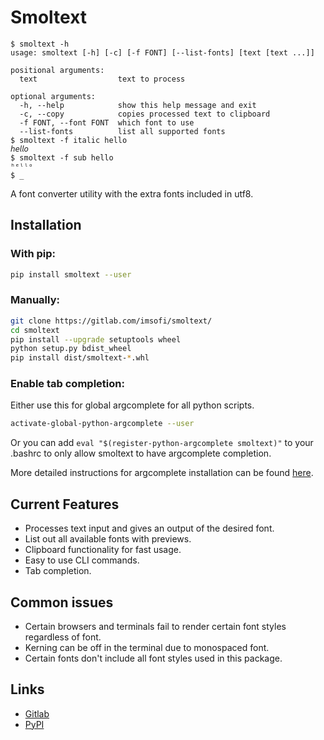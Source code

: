 # Smoltext

```
$ smoltext -h
usage: smoltext [-h] [-c] [-f FONT] [--list-fonts] [text [text ...]]

positional arguments:
  text                  text to process

optional arguments:
  -h, --help            show this help message and exit
  -c, --copy            copies processed text to clipboard
  -f FONT, --font FONT  which font to use
  --list-fonts          list all supported fonts
$ smoltext -f italic hello
𝘩𝘦𝘭𝘭𝘰
$ smoltext -f sub hello
ʰᵉˡˡᵒ
$ _
```

A font converter utility with the extra fonts included in utf8.

## Installation

### With pip:

```bash
pip install smoltext --user
```

### Manually:

```bash
git clone https://gitlab.com/imsofi/smoltext/
cd smoltext
pip install --upgrade setuptools wheel
python setup.py bdist_wheel
pip install dist/smoltext-*.whl
```

### Enable tab completion:

Either use this for global argcomplete for all python scripts.

```bash
activate-global-python-argcomplete --user
```

Or you can add `eval "$(register-python-argcomplete smoltext)"` to your .bashrc to only allow smoltext to have argcomplete completion.

More detailed instructions for argcomplete installation can be found [here](https://kislyuk.github.io/argcomplete/#global-completion).

## Current Features

* Processes text input and gives an output of the desired font.
* List out all available fonts with previews.
* Clipboard functionality for fast usage.
* Easy to use CLI commands.
* Tab completion.

## Common issues

* Certain browsers and terminals fail to render certain font styles regardless of font.
* Kerning can be off in the terminal due to monospaced font.
* Certain fonts don't include all font styles used in this package.

## Links

* [Gitlab](https://gitlab.com/imsofi/smoltext/)
* [PyPI](https://pypi.org/project/smoltext/)